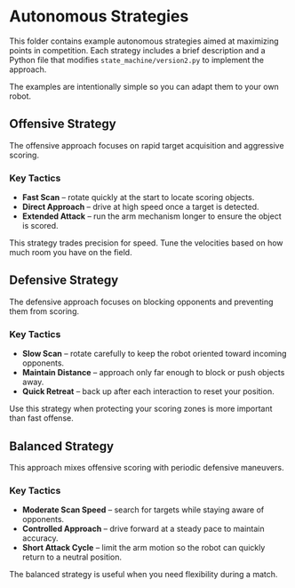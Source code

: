 # Autonomous Strategies

This folder contains example autonomous strategies aimed at maximizing points in competition. Each strategy includes a brief description and a Python file that modifies `state_machine/version2.py` to implement the approach.

The examples are intentionally simple so you can adapt them to your own robot.

## Offensive Strategy

The offensive approach focuses on rapid target acquisition and aggressive scoring.

### Key Tactics

- **Fast Scan** – rotate quickly at the start to locate scoring objects.
- **Direct Approach** – drive at high speed once a target is detected.
- **Extended Attack** – run the arm mechanism longer to ensure the object is scored.

This strategy trades precision for speed. Tune the velocities based on how much room you have on the field.

## Defensive Strategy

The defensive approach focuses on blocking opponents and preventing them from scoring.

### Key Tactics

- **Slow Scan** – rotate carefully to keep the robot oriented toward incoming opponents.
- **Maintain Distance** – approach only far enough to block or push objects away.
- **Quick Retreat** – back up after each interaction to reset your position.

Use this strategy when protecting your scoring zones is more important than fast offense.

## Balanced Strategy

This approach mixes offensive scoring with periodic defensive maneuvers.

### Key Tactics

- **Moderate Scan Speed** – search for targets while staying aware of opponents.
- **Controlled Approach** – drive forward at a steady pace to maintain accuracy.
- **Short Attack Cycle** – limit the arm motion so the robot can quickly return to a neutral position.

The balanced strategy is useful when you need flexibility during a match.
